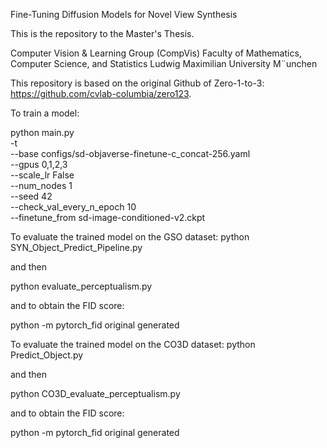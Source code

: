Fine-Tuning Diffusion Models for Novel View Synthesis

This is the repository to the Master's Thesis.

Computer Vision & Learning Group (CompVis)
Faculty of Mathematics, Computer Science, and Statistics
Ludwig Maximilian University M¨unchen

This repository is based on the original Github of Zero-1-to-3: https://github.com/cvlab-columbia/zero123.

To train a model:

python main.py \
    -t \
    --base configs/sd-objaverse-finetune-c_concat-256.yaml \
    --gpus 0,1,2,3 \
    --scale_lr False \
    --num_nodes 1 \
    --seed 42 \
    --check_val_every_n_epoch 10 \
    --finetune_from sd-image-conditioned-v2.ckpt

To evaluate the trained model on the GSO dataset:
python SYN_Object_Predict_Pipeline.py

and then

python evaluate_perceptualism.py

and to obtain the FID score:

python -m pytorch_fid original generated


To evaluate the trained model on the CO3D dataset:
python Predict_Object.py

and then

python CO3D_evaluate_perceptualism.py

and to obtain the FID score:

python -m pytorch_fid original generated
